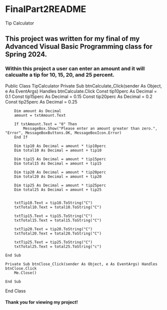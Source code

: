 # FinalPart2README
Tip Calculator
## This project was written for my final of my Advanced Visual Basic Programming class for Spring 2024.
### Within this project a user can enter an amount and it will calcualte a tip for 10, 15, 20, and 25 percent. 

Public Class TipCalculator
    Private Sub btnCalculate_Click(sender As Object, e As EventArgs) Handles btnCalculate.Click
        Const tip10perc As Decimal = 0.1
        Const tip15perc As Decimal = 0.15
        Const tip20perc As Decimal = 0.2
        Const tip25perc As Decimal = 0.25

        Dim amount As Decimal
        amount = txtAmount.Text

        If txtAmount.Text = "0" Then
            MessageBox.Show("Please enter an amount greater than zero.", "Error", MessageBoxButtons.OK, MessageBoxIcon.Error)
        End If

        Dim tip10 As Decimal = amount * tip10perc
        Dim total10 As Decimal = amount + tip10

        Dim tip15 As Decimal = amount * tip15perc
        Dim total15 As Decimal = amount + tip15

        Dim tip20 As Decimal = amount * tip20perc
        Dim total20 As Decimal = amount + tip20

        Dim tip25 As Decimal = amount * tip25perc
        Dim total25 As Decimal = amount + tip25


        txtTip10.Text = tip10.ToString("C")
        txtTotal10.Text = total10.ToString("C")

        txtTip15.Text = tip15.ToString("C")
        txtTotal15.Text = total15.ToString("C")

        txtTip20.Text = tip20.ToString("C")
        txtTotal20.Text = total20.ToString("C")

        txtTip25.Text = tip25.ToString("C")
        txtTotal25.Text = total25.ToString("c")
        
    End Sub

    Private Sub btnClose_Click(sender As Object, e As EventArgs) Handles btnClose.Click
        Me.Close()

    End Sub
    
End Class


#### Thank you for viewing my project!
